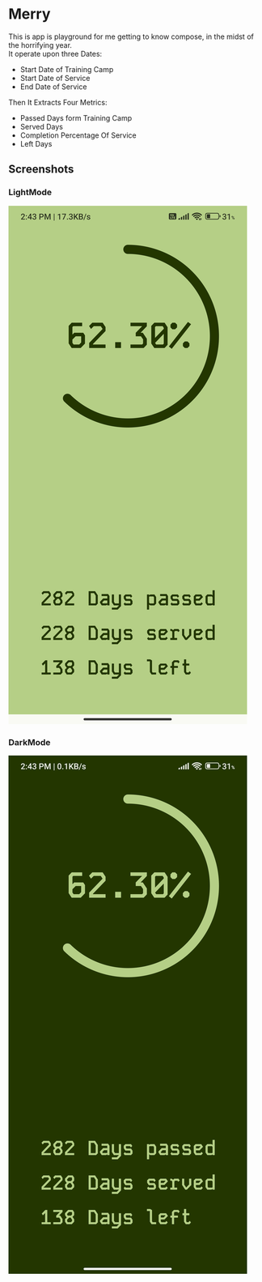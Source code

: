 # Merry

This is app is playground for me getting to know compose, in the midst of the horrifying year.\
It operate upon three Dates:
- Start Date of Training Camp
- Start Date of Service
- End Date of Service

Then It Extracts Four Metrics:
- Passed Days form Training Camp
- Served Days
- Completion Percentage Of Service
- Left Days 

## Screenshots

### LightMode
![LightMode](Screenshots/LightMode.jpg)

### DarkMode
![DarkMode](Screenshots/DarkMode.jpg)


